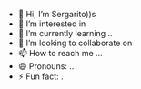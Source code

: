 - 👋 Hi, I’m Sergarito))s
- 👀 I’m interested in 
- 🌱 I’m currently learning ..
- 💞️ I’m looking to collaborate on 
- 📫 How to reach me ...
- 😄 Pronouns: ..
- ⚡ Fun fact: .
<!---
Sergarito/Sergarito is a ✨ special ✨ repository because its `README.md` (this file) appears on your GitHub profile.
You can click the Preview link to take a look at your changes.
--->
